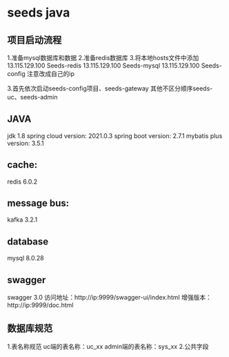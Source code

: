 # seeds java

## 项目启动流程
1.准备mysql数据库和数据
2.准备redis数据库
3.将本地hosts文件中添加
13.115.129.100 Seeds-redis
13.115.129.100 Seeds-mysql
13.115.129.100 Seeds-config
注意改成自己的ip

3.首先依次启动seeds-config项目、seeds-gateway
其他不区分顺序seeds-uc、seeds-admin
## JAVA
jdk 1.8
spring cloud version: 2021.0.3 
spring boot version: 2.7.1
mybatis plus version: 3.5.1

## cache: 
redis 6.0.2

## message bus:
kafka 3.2.1

## database
mysql 8.0.28

## swagger
swagger 3.0
访问地址：http://ip:9999/swagger-ui/index.html
增强版本：http://ip:9999/doc.html

## 数据库规范
1.表名称规范
uc端的表名称：uc_xx
admin端的表名称：sys_xx
2.公共字段

